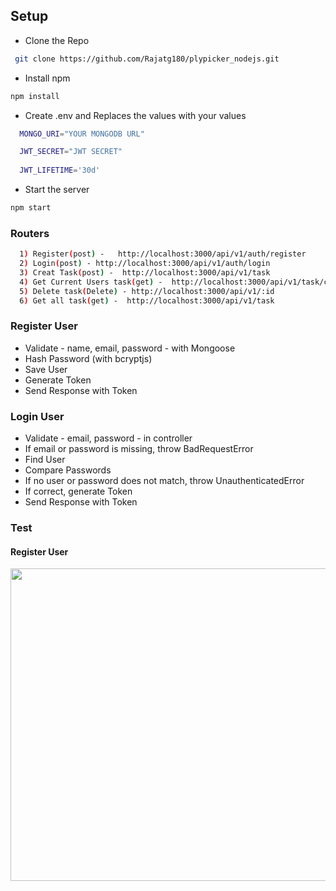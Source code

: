 
## Setup

- Clone the Repo
```bash
 git clone https://github.com/Rajatg180/plypicker_nodejs.git
```
- Install npm

```bash
npm install
```

- Create .env and Replaces the values with your values 

```bash
  MONGO_URI="YOUR MONGODB URL"

  JWT_SECRET="JWT SECRET"
  
  JWT_LIFETIME='30d'
```

- Start the server 
```bash
npm start
```

### Routers

```bash
  1) Register(post) -   http://localhost:3000/api/v1/auth/register 
  2) Login(post) - http://localhost:3000/api/v1/auth/login
  3) Creat Task(post) -  http://localhost:3000/api/v1/task
  4) Get Current Users task(get) -  http://localhost:3000/api/v1/task/currentUserTask
  5) Delete task(Delete) - http://localhost:3000/api/v1/:id  
  6) Get all task(get) -  http://localhost:3000/api/v1/task
```

### Register User

- Validate - name, email, password - with Mongoose
- Hash Password (with bcryptjs)
- Save User
- Generate Token
- Send Response with Token

### Login User

- Validate - email, password - in controller
- If email or password is missing, throw BadRequestError
- Find User
- Compare Passwords
- If no user or password does not match, throw UnauthenticatedError
- If correct, generate Token
- Send Response with Token

### Test 

#### Register User 
<img src="https://github.com/Rajatg180/plypicker_flutter/assets/100464536/2264a29f-c70e-4625-b431-a6811f3fdd98" width="900" height="500"> 






